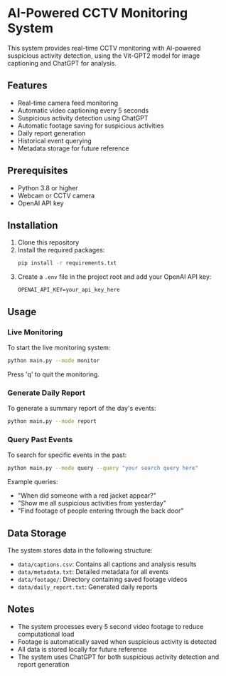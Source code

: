 # AI-Powered CCTV Monitoring System

This system provides real-time CCTV monitoring with AI-powered suspicious activity detection, using the Vit-GPT2 model for image captioning and ChatGPT for analysis.

## Features

- Real-time camera feed monitoring
- Automatic video captioning every 5 seconds
- Suspicious activity detection using ChatGPT
- Automatic footage saving for suspicious activities
- Daily report generation
- Historical event querying
- Metadata storage for future reference

## Prerequisites

- Python 3.8 or higher
- Webcam or CCTV camera
- OpenAI API key

## Installation

1. Clone this repository
2. Install the required packages:
   ```bash
   pip install -r requirements.txt
   ```
3. Create a `.env` file in the project root and add your OpenAI API key:
   ```
   OPENAI_API_KEY=your_api_key_here
   ```

## Usage

### Live Monitoring
To start the live monitoring system:
```bash
python main.py --mode monitor
```
Press 'q' to quit the monitoring.

### Generate Daily Report
To generate a summary report of the day's events:
```bash
python main.py --mode report
```

### Query Past Events
To search for specific events in the past:
```bash
python main.py --mode query --query "your search query here"
```

Example queries:
- "When did someone with a red jacket appear?"
- "Show me all suspicious activities from yesterday"
- "Find footage of people entering through the back door"

## Data Storage

The system stores data in the following structure:
- `data/captions.csv`: Contains all captions and analysis results
- `data/metadata.txt`: Detailed metadata for all events
- `data/footage/`: Directory containing saved footage videos
- `data/daily_report.txt`: Generated daily reports

## Notes

- The system processes every 5 second video footage to reduce computational load
- Footage is automatically saved when suspicious activity is detected
- All data is stored locally for future reference
- The system uses ChatGPT for both suspicious activity detection and report generation 
